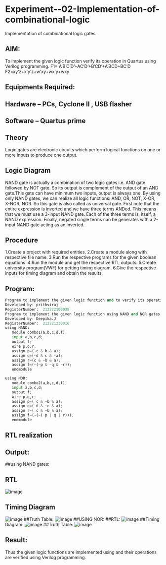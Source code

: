 # Experiment--02-Implementation-of-combinational-logic
Implementation of combinational logic gates
 
## AIM:
To implement the given logic function verify its operation in Quartus using Verilog programming.
 F1= A’B’C’D’+AC’D’+B’CD’+A’BCD+BC’D
F2=xy’z+x’y’z+w’xy+wx’y+wxy
 
 
 
## Equipments Required:
## Hardware – PCs, Cyclone II , USB flasher
## Software – Quartus prime


## Theory
 
Logic gates are electronic circuits which perform logical functions on one or more inputs to produce one output.
## Logic Diagram
NAND gate is actually a combination of two logic gates i.e. AND gate followed by NOT gate. So its output is complement of the output of an AND gate.This gate can have minimum two inputs, output is always one. By using only NAND gates, we can realize all logic functions: AND, OR, NOT, X-OR, X-NOR, NOR. So this gate is also called as universal gate. First note that the entire expression is inverted and we have three terms ANDed. This means that we must use a 3-input NAND gate. Each of the three terms is, itself, a NAND expression. Finally, negated single terms can be generates with a 2-input NAND gate acting as an inverted.
## Procedure
1.Create a project with required entities.
2.Create a module along with respective file name.
3.Run the respective programs for the given boolean equations.
4.Run the module and get the respective RTL outputs.
5.Create university program(VWF) for getting timing diagram.
6.Give the respective inputs for timing diagram and obtain the results.
## Program:
```python
Program to implement the given logic function and to verify its operations in quartus using Verilog programming.
Developed by: prithviraj
RegisterNumber:  212222100038
Program to implement the given logic function using NAND and NOR gates and to verify its operations in quartus using Verilog programming.
Developed by: Deepika.J
RegisterNumber:  212221230016
using NAND:
   module combo1(a,b,c,d,f);
   input a,b,c,d;
   output f;
   wire p,q,r;
   assign p=(~c & b & a);
   assign q=(~d & c & ~a);
   assign r=(c & ~b & a);
   assign f=(~(~p & ~q & ~r));
   endmodule

using NOR:
   module combo2(a,b,c,d,f);
   input a,b,c,d;
   output f;
   wire p,q,r;
   assign p=( c & ~b & a);
   assign q=( d & ~c & a);
   assign r=( c & ~b & a);
   assign f=(~(~( p | q | r)));
   endmodule
```
## RTL realization

## Output:
##using NAND gates:
## RTL
![image](https://github.com/prithviraj5703/Experiment--02-Implementation-of-combinational-logic-/assets/121418418/0cb3e07e-3894-43ab-a5c4-ba69219c66ab)

## Timing Diagram
![image](https://github.com/prithviraj5703/Experiment--02-Implementation-of-combinational-logic-/assets/121418418/efca8ba9-557d-44d3-bad1-f01df26530dc)
##Truth Table:
![image](https://github.com/prithviraj5703/Experiment--02-Implementation-of-combinational-logic-/assets/121418418/775092df-6df6-42bf-ad6f-029b64b5073b)
##USING NOR:
##RTL:
![image](https://github.com/prithviraj5703/Experiment--02-Implementation-of-combinational-logic-/assets/121418418/13ed60ad-053f-41ab-ae0e-1a783a64cad9)
##Timing Diagram:
![image](https://github.com/prithviraj5703/Experiment--02-Implementation-of-combinational-logic-/assets/121418418/c6df0620-8340-4638-999f-aeaab0c93510)
##Truth Table:
![image](https://github.com/prithviraj5703/Experiment--02-Implementation-of-combinational-logic-/assets/121418418/2a6d892e-07fc-4933-81fe-a3ad12a6adb2)

## Result:
Thus the given logic functions are implemented using  and their operations are verified using Verilog programming.
